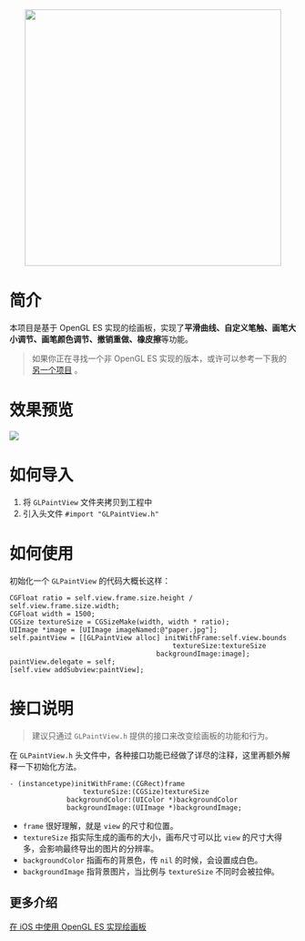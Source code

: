 <div align=center><img src="https://raw.githubusercontent.com/lmf12/GLPaintView/master/image/title.jpg" width="450"/></div>

# 简介

本项目是基于 OpenGL ES 实现的绘画板，实现了**平滑曲线、自定义笔触、画笔大小调节、画笔颜色调节、撤销重做、橡皮擦**等功能。

> 如果你正在寻找一个非 OpenGL ES 实现的版本，或许可以参考一下我的 [另一个项目](https://github.com/lmf12/MFPaintView) 。

# 效果预览

![](https://raw.githubusercontent.com/lmf12/GLPaintView/master/image/image.gif)

# 如何导入

1. 将 `GLPaintView` 文件夹拷贝到工程中
2. 引入头文件 `#import "GLPaintView.h"`

# 如何使用

初始化一个 `GLPaintView` 的代码大概长这样：

```objc
CGFloat ratio = self.view.frame.size.height / self.view.frame.size.width;
CGFloat width = 1500;
CGSize textureSize = CGSizeMake(width, width * ratio);
UIImage *image = [UIImage imageNamed:@"paper.jpg"];
self.paintView = [[GLPaintView alloc] initWithFrame:self.view.bounds
                                        textureSize:textureSize
                                    backgroundImage:image];
paintView.delegate = self;
[self.view addSubview:paintView];
```

# 接口说明

> 建议只通过 `GLPaintView.h` 提供的接口来改变绘画板的功能和行为。

在 `GLPaintView.h` 头文件中，各种接口功能已经做了详尽的注释，这里再额外解释一下初始化方法。

```objc
- (instancetype)initWithFrame:(CGRect)frame
                  textureSize:(CGSize)textureSize
              backgroundColor:(UIColor *)backgroundColor
              backgroundImage:(UIImage *)backgroundImage;
```

* `frame` 很好理解，就是 `view` 的尺寸和位置。
* `textureSize` 指实际生成的画布的大小，画布尺寸可以比 `view` 的尺寸大得多，会影响最终导出的图片的分辨率。 
* `backgroundColor` 指画布的背景色，传 `nil` 的时候，会设置成白色。
* `backgroundImage` 指背景图片，当比例与 `textureSize` 不同时会被拉伸。

## 更多介绍

[在 iOS 中使用 OpenGL ES 实现绘画板](http://www.lymanli.com/2020/01/04/ios-opengles-paint/)


